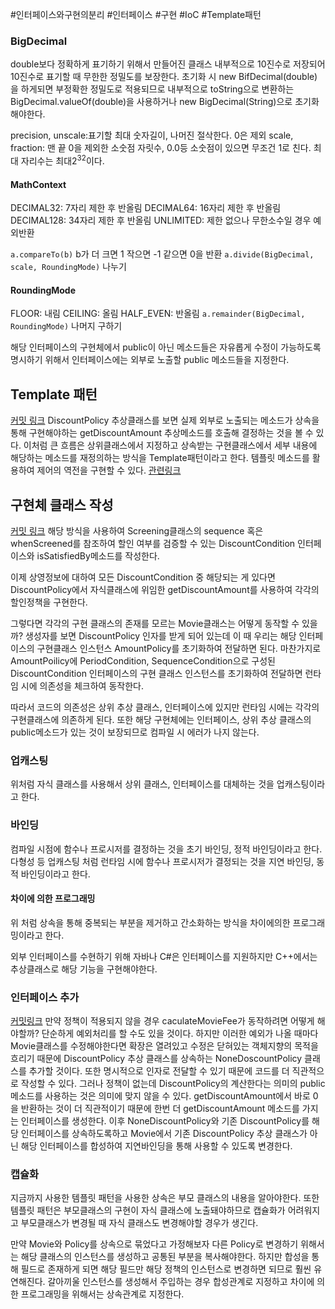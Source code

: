#인터페이스와구현의분리 #인터페이스 #구현 #IoC #Template패턴 

### BigDecimal
double보다 정확하게 표기하기 위해서 만들어진 클래스
내부적으로 10진수로 저장되어 10진수로 표기할 때 무한한 정밀도를 보장한다.
초기화 시 new BifDecimal(double)을 하게되면 부정확한 정밀도로 적용되므로
내부적으로 toString으로 변환하는 BigDecimal.valueOf(double)을 사용하거나
new BigDecimal(String)으로 초기화해야한다.

precision, unscale:표기할 최대 숫자길이, 나머진 절삭한다. 0은 제외
scale, fraction: 맨 끝 0을 제외한 소숫점 자릿수, 0.0등 소숫점이 있으면 무조건 1로 친다. 
 최대 자리수는 최대$2^{32}$이다.
#### MathContext
DECIMAL32: 7자리 제한 후 반올림
DECIMAL64: 16자리 제한 후 반올림
DECIMAL128: 34자리 제한 후 반올림
UNLIMITED: 제한 없으나 무한소수일 경우 예외반환

`a.compareTo(b)` b가 더 크면 1 작으면 -1 같으면 0을 반환
`a.divide(BigDecimal, scale, RoundingMode)` 나누기
#### RoundingMode
FLOOR: 내림
CEILING: 올림
HALF_EVEN: 반올림
`a.remainder(BigDecimal, RoundingMode)` 나머지 구하기





해당 인터페이스의 구현체에서 public이 아닌 메소드들은 자유롭게 수정이 가능하도록 명시하기 위해서
인터페이스에는 외부로 노출할 public 메소드들을 지정한다.



## Template 패턴
[커밋 링크](https://github.com/vcho1958/Object/commit/2239fb34e1f9849b5115b03660a56c07061debe3)
DiscountPolicy 추상클래스를 보면
실제 외부로 노출되는 메소드가 상속을 통해 구현해야하는 getDiscountAmount 추상메소드를 호출해 결정하는 것을 볼 수 있다.
이처럼 큰 흐름은 상위클래스에서 지정하고 상속받는 구현클래스에서 세부 내용에 해당하는 메소드를 재정의하는 방식을 Template패턴이라고 한다.
템플릿 메소드를 활용하여 제어의 역전을 구현할 수 있다. [관련링크](https://happygrammer.tistory.com/65)
	

## 구현체 클래스 작성
[커밋 링크](https://github.com/vcho1958/Object/commit/5add7dd8ff9146a7da93a646e2047afff13beba8)
해당 방식을 사용하여 Screening클래스의 sequence 혹은 whenScreened를 참조하여
할인 여부를 검증할 수 있는 DiscountCondition 인터페이스와 isSatisfiedBy메소드를 작성한다.

이제 상영정보에 대하여 모든 DiscountCondition 중 해당되는 게 있다면 DiscountPolicy에서 자식클래스에 위임한 getDiscountAmount를 사용하여 각각의 할인정책을 구현한다.

그렇다면 각각의 구현 클래스의 존재를 모르는 Movie클래스는 어떻게 동작할 수 있을까?
생성자를 보면 DiscountPolicy 인자를 받게 되어 있는데 이 때 우리는 
해당 인터페이스의 구현클래스 인스턴스 AmountPolicy를 초기화하여 전달하면 된다. 마찬가지로 AmountPoilicy에 PeriodCondition, SequenceCondition으로 구성된 DiscountCondition 인터페이스의 구현 클래스 인스턴스를 초기화하여 전달하면 런타임 시에 의존성을 체크하여 동작한다.

따라서 코드의 의존성은 상위 추상 클래스, 인터페이스에 있지만 런타임 시에는 각각의 구현클래스에 의존하게 된다.
또한 해당 구현체에는 인터페이스, 상위 추상 클래스의 public메소드가 있는 것이 보장되므로 컴파일 시 에러가 나지 않는다.


### 업캐스팅
위처럼 자식 클래스를 사용해서 상위 클래스, 인터페이스를 대체하는 것을 업캐스팅이라고 한다.

### 바인딩
컴파일 시점에 함수나 프로시저를 결정하는 것을 초기 바인딩, 정적 바인딩이라고 한다.
다형성 등 업캐스팅 처럼 런타임 시에 함수나 프로시저가 결정되는 것을 지연 바인딩, 동적 바인딩이라고 한다.

#### 차이에 의한 프로그래밍
위 처럼 상속을 통해 중복되는 부분을 제거하고 간소화하는 방식을 차이에의한 프로그래밍이라고 한다.


외부 인터페이스를 수현하기 위해 자바나 C#은 인터페이스를 지원하지만 C++에서는 추상클래스로 해당 기능을 구현해야한다.

### 인터페이스 추가
[커밋링크](https://github.com/vcho1958/Object/commit/18d4c12477dfcecb924a60c0c58b3a1941cc064e)
만약 정책이 적용되지 않을 경우 caculateMovieFee가 동작하려면 어떻게 해야할까?
단순하게 예외처리를 할 수도 있을 것이다. 하지만 이러한 예외가 나올 때마다 Movie클래스를 수정해야한다면
확장은 열려있고 수정은 닫혀있는 객체지향의 목적을 흐리기 때문에
DiscountPolicy 추상 클래스를 상속하는 NoneDoscountPolicy 클래스를 추가할 것이다.
또한 명시적으로 인자로 전달할 수 있기 때문에 코드를 더 직관적으로 작성할 수 있다.
그러나 정책이 없는데 DiscountPolicy의 계산한다는 의미의 public메소드를 사용하는 것은 의미에 맞지 않을 수 있다.
getDiscountAmount에서 바로 0을 반환하는 것이 더 직관적이기 때문에
한번 더 getDiscountAmount 메소드를 가지는 인터페이스를 생성한다.
이후 NoneDiscountPolicy와 기존 DiscountPolicy를 해당 인터페이스를 상속하도록하고
Movie에서 기존 DiscountPolicy 추상 클래스가 아닌 해당 인터페이스를 합성하여 지연바인딩을 통해 사용할 수 있도록 변경한다.


### 캡슐화
지금까지 사용한 템플릿 패턴을 사용한 상속은 부모 클래스의 내용을 알아야한다.
또한 템플릿 패턴은 부모클래스의 구현이 자식 클래스에 노출돼야하므로 캡슐화가 어려워지고
부모클래스가 변경될 때 자식 클래스도 변경해야할 경우가 생긴다.

만약 Movie와 Policy를 상속으로 묶었다고 가정해보자
다른 Policy로 변경하기 위해서는 해당 클래스의 인스턴스를 생성하고 공통된 부분을 복사해야한다.
하지만 합성을 통해 필드로 존재하게 되면 해당 필드만 해당 정책의 인스턴스로 변경하면 되므로 훨씬 유연해진다.
갈아끼울 인스턴스를 생성해서 주입하는 경우 합성관계로 지정하고
차이에 의한 프로그래밍을 위해서는 상속관계로 지정한다.